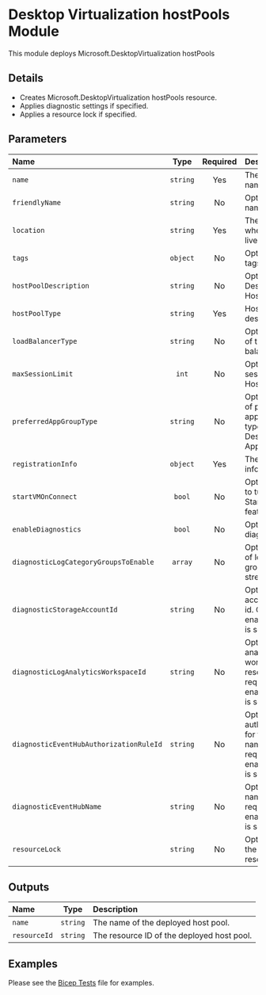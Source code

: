 # Desktop Virtualization hostPools Module

This module deploys Microsoft.DesktopVirtualization hostPools

## Details

- Creates Microsoft.DesktopVirtualization hostPools resource.
- Applies diagnostic settings if specified.
- Applies a resource lock if specified.

## Parameters

| Name                                    | Type     | Required | Description                                                                                                             |
| :-------------------------------------- | :------: | :------: | :---------------------------------------------------------------------------------------------------------------------- |
| `name`                                  | `string` | Yes      | The resource name.                                                                                                      |
| `friendlyName`                          | `string` | No       | Optional. Friendly name of HostPool.                                                                                    |
| `location`                              | `string` | Yes      | The geo-location where the resource lives.                                                                              |
| `tags`                                  | `object` | No       | Optional. Resource tags.                                                                                                |
| `hostPoolDescription`                   | `string` | No       | Optional. Description for HostPool.                                                                                     |
| `hostPoolType`                          | `string` | Yes      | HostPool type for desktop.                                                                                              |
| `loadBalancerType`                      | `string` | No       | Optional. The type of the load balancer.                                                                                |
| `maxSessionLimit`                       | `int`    | No       | Optional. The max session limit of HostPool.                                                                            |
| `preferredAppGroupType`                 | `string` | No       | Optional. The type of preferred application group type, default to Desktop Application Group.                           |
| `registrationInfo`                      | `object` | Yes      | The registration info of HostPool.                                                                                      |
| `startVMOnConnect`                      | `bool`   | No       | Optional. The flag to turn on/off StartVMOnConnect feature.                                                             |
| `enableDiagnostics`                     | `bool`   | No       | Optional. Enable diagnostic logging.                                                                                    |
| `diagnosticLogCategoryGroupsToEnable`   | `array`  | No       | Optional. The name of log category groups that will be streamed.                                                        |
| `diagnosticStorageAccountId`            | `string` | No       | Optional. Storage account resource id. Only required if enableDiagnostics is set to true.                               |
| `diagnosticLogAnalyticsWorkspaceId`     | `string` | No       | Optional. Log analytics workspace resource id. Only required if enableDiagnostics is set to true.                       |
| `diagnosticEventHubAuthorizationRuleId` | `string` | No       | Optional. Event hub authorization rule for the Event Hubs namespace. Only required if enableDiagnostics is set to true. |
| `diagnosticEventHubName`                | `string` | No       | Optional. Event hub name. Only required if enableDiagnostics is set to true.                                            |
| `resourceLock`                          | `string` | No       | Optional. Specify the type of resource lock.                                                                            |

## Outputs

| Name         | Type     | Description                                |
| :----------- | :------: | :----------------------------------------- |
| `name`       | `string` | The name of the deployed host pool.        |
| `resourceId` | `string` | The resource ID of the deployed host pool. |

## Examples

Please see the [Bicep Tests](test/main.test.bicep) file for examples.